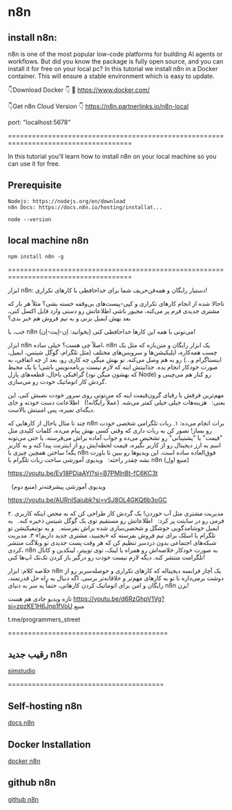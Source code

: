 # n8n


## install n8n:

n8n is one of the most popular low-code platforms for building AI agents or workflows. But did you know the package is fully open source, and you can install it for free on your local pc? In this tutorial we install n8n in a Docker container. This will ensure a stable environment which is easy to update.

👇Download Docker 👇
🔗 https://www.docker.com/

👇Get n8n Cloud Version 👇
https://n8n.partnerlinks.io/n8n-local

port: "localhost:5678"

=====================================================================================

In this tutorial you'll learn how to install n8n on your local machine so you can use it for free.

## Prerequisite
```
Nodejs: https://nodejs.org/en/download
n8n Docs: https://docs.n8n.io/hosting/installat...
```

```
node --version
```

## local machine n8n
```
npm install n8n -g
```

=====================================================================================


ابزار n8n: دستیار رایگان و همه‌فن‌حریف شما برای خداحافظی با کارهای تکراری!

تاحالا شده از انجام کارهای تکراری و کپی-پیست‌های بی‌وقفه خسته بشی؟ مثلاً هر بار که مشتری جدیدی فرم پر می‌کنه، مجبور باشی اطلاعاتش رو دستی وارد فایل اکسل کنی، بعد بهش ایمیل بزنی و به تیم فروش هم خبر بدی؟

خب، با n8n (بخوانید: اِن-اِیت-اِن) می‌تونی با همه این کارها خداحافظی کنی!

ابزار n8n اصلاً چی هست؟
خیلی ساده، n8n یک ابزار رایگان و متن‌بازه که مثل یک چسب همه‌کاره، اپلیکیشن‌ها و سرویس‌های مختلف (مثل تلگرام، گوگل شیتس، ایمیل، اینستاگرام و...) رو به هم وصل می‌کنه. تو بهش میگی چه کاری رو، بعد از چه اتفاقی، به صورت خودکار انجام بده.
جذابیتش اینه که لازم نیست برنامه‌نویس باشی! با یک محیط گرافیکی باحال، قطعه‌های پازل (که بهشون میگن نود Node) رو کنار هم می‌چینی و گردش کار اتوماتیک خودت رو می‌سازی.

مهم‌ترین فرقش با رقبای گرون‌قیمت اینه که می‌تونی روی سرور خودت نصبش کنی. این یعنی:
  هزینه‌هات خیلی خیلی کمتر می‌شه. (عملاً رایگانه!)
  اطلاعاتت دست خودته و جای دیگه‌ای نمیره، پس امنیتش بالاست.

چند تا مثال باحال از کارهایی که n8n برات انجام می‌ده:
۱. ربات تلگرامی شخصی خودت رو بساز!
تصور کن یه ربات داری که وقتی کسی بهش پیام می‌ده، کلمات کلیدی مثل "قیمت" یا "پشتیبانی" رو تشخیص می‌ده و جواب آماده براش می‌فرسته. یا حتی می‌تونه اسم یه ارز دیجیتال رو از کاربر بگیره، قیمت لحظه‌ایش رو از اینترنت پیدا کنه و به کاربر بگه! ساختن همچین چیزی با n8n فوق‌العاده ساده‌ است.
این ویدیوها رو ببین تا باورت بشه چقدر راحته:
  ویدیوی آموزشی ساخت ربات تلگرام با n8n (منبع اول)

https://youtu.be/Ey18PDiaAYI?si=B7PMlnBt-fC6KC3t

  ویدیوی آموزشی پیشرفته‌تر (منبع دوم)

https://youtu.be/AURnISajubk?si=vSJ8OL4GKQ6b3oGC

۲. مدیریت مشتری مثل آب خوردن!
یک گردش کار طراحی کن که به محض اینکه کاربری فرمی رو در سایتت پر کرد:
  اطلاعاتش رو مستقیم توی یک گوگل شیتس ذخیره کنه.
  یه ایمیل خوشامدگویی خوشگل و شخصی‌سازی شده براش بفرسته.
  و یه نوتیفیکیشن تو تلگرام یا اسلک برای تیم فروش بفرسته که «بجنبید، مشتری جدید داریم!»
۳. مدیریت شبکه‌های اجتماعی بدون دردسر
تنظیم کن که هر وقت پست جدیدی تو وبلاگت منتشر کردی، n8n به صورت خودکار خلاصه‌اش رو همراه با لینک، توی توییتر، لینکدین و کانال تلگرامت منتشر کنه. دیگه لازم نیست خودت رو درگیر باز کردن تک‌تک اپ‌ها کنی!

خلاصه کلام:
ابزار n8n یک آچار فرانسه دیجیتاله که کارهای تکراری و حوصله‌سربر رو از دوشت برمی‌داره تا تو به کارهای مهم‌تر و خلاقانه‌تر برسی. اگه دنبال یه راه حل قدرتمند، رایگان و امن برای اتوماتیک کردن کارهاتی، حتماً یه سر به دنیای n8n بزن!

تازه ویدیو جادی هم هست 
https://youtu.be/d6RzGhpV1Vg?si=zpzKE1H6Jnp1fVoU
منبع



t.me/programmers_street

========================================


## رقیب جدید n8n

[simstudio](https://simstudio.ai)

=======================================


## Self-hosting n8n

[ docs n8n ](https://docs.n8n.io/hosting/)

## Docker Installation

[ docker n8n ](https://docs.n8n.io/hosting/installation/docker/)

## github n8n
[ github n8n ](https://github.com/n8n-io/n8n-desktop-app)
